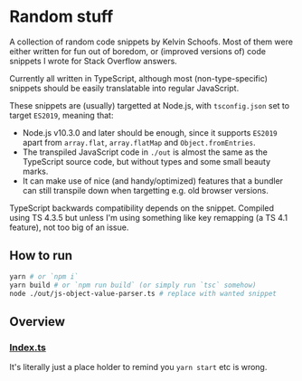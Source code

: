 
# Random stuff
A collection of random code snippets by Kelvin Schoofs. Most of them were either written for fun out of boredom, or (improved versions of) code snippets I wrote for Stack Overflow answers.

Currently all written in TypeScript, although most (non-type-specific) snippets should be easily translatable into regular JavaScript.

These snippets are (usually) targetted at Node.js, with `tsconfig.json` set to target `ES2019`, meaning that:
- Node.js v10.3.0 and later should be enough, since it supports `ES2019` apart from `array.flat`, `array.flatMap` and `Object.fromEntries`.
- The transpiled JavaScript code in `./out` is almost the same as the TypeScript source code, but without types and some small beauty marks.
- It can make use of nice (and handy/optimized) features that a bundler can still transpile down when targetting e.g. old browser versions.

TypeScript backwards compatibility depends on the snippet. Compiled using TS 4.3.5 but unless I'm using something like key remapping (a TS 4.1 feature), not too big of an issue.

## How to run
```bash
yarn # or `npm i`
yarn build # or `npm run build` (or simply run `tsc` somehow)
node ./out/js-object-value-parser.ts # replace with wanted snippet
```

## Overview
### [Index.ts](./src/index.ts)
It's literally just a place holder to remind you `yarn start` etc is wrong.
